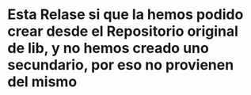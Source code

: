 # Esta Relase si que la hemos podido crear desde el Repositorio original de lib, y no hemos creado uno secundario, por eso no provienen del mismo
